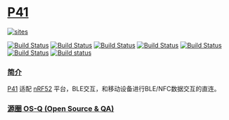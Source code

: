 ﻿# [P41](https://github.com/OS-Q/P41)

[![sites](http://182.61.61.133/link/resources/OSQ.png)](http://www.OS-Q.com)

[![Build Status](https://github.com/OS-Q/P41/workflows/CI/badge.svg)](https://github.com/OS-Q/P41/actions/workflows/CI.yml)
[![Build Status](https://github.com/OS-Q/P41/workflows/CD/badge.svg)](https://github.com/OS-Q/P41/actions/workflows/CD.yml)
[![Build Status](https://github.com/OS-Q/P41/workflows/nightly/badge.svg)](https://github.com/OS-Q/P41/actions/workflows/nightly.yml)
[![Build Status](https://circleci.com/gh/OS-Q/P41.svg?style=svg)](https://circleci.com/gh/OS-Q/P41)
[![Build Status](https://travis-ci.com/OS-Q/P41.svg?branch=master)](https://travis-ci.com/OS-Q/P41)
[![Build Status](https://cloud.drone.io/api/badges/OS-Q/P41/status.svg)](https://cloud.drone.io/OS-Q/P41)
[![Build status](https://ci.appveyor.com/api/projects/status/hbkbxwxsay1whbfq?svg=true)](https://ci.appveyor.com/project/Qitas/P41)

### [简介](https://github.com/OS-Q/P41/wiki)

[P41](https://github.com/OS-Q/P41) 适配 [nRF52](https://www.nordicsemi.com/Products/Low-power-short-range-wireless/Bluetooth-low-energy) 平台，BLE交互，和移动设备进行BLE/NFC数据交互的直连。

### [源圈 OS-Q (Open Source & QA) ](http://www.OS-Q.com)

